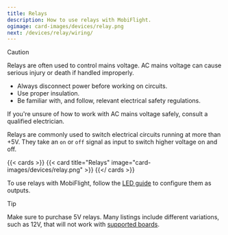 ```yaml
---
title: Relays
description: How to use relays with MobiFlight.
ogimage: card-images/devices/relay.png
next: /devices/relay/wiring/
---
```


> [!CAUTION]
> Relays are often used to control mains voltage. AC mains voltage can cause serious injury or death if handled improperly.
>
> - Always disconnect power before working on circuits.
> - Use proper insulation.
> - Be familiar with, and follow, relevant electrical safety regulations.
>
> If you're unsure of how to work with AC mains voltage safely, consult a qualified electrician.

Relays are commonly used to switch electrical circuits running at more than +5V. They take an `on` or `off` signal as input to switch higher voltage on and off.

{{< cards >}}
{{< card title="Relays" image="card-images/devices/relay.png" >}}
{{</ cards >}}

To use relays with MobiFlight, follow the [LED guide](/devices/leds/) to configure them as outputs.

> [!TIP]
> Make sure to purchase 5V relays. Many listings include different variations, such as 12V, that will not work with [supported boards](/boards/).
